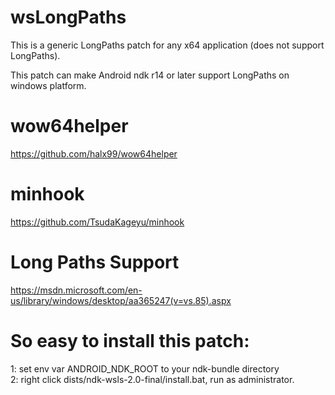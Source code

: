# wsLongPaths
This is a generic LongPaths patch for any x64 application (does not support LongPaths).

This patch can make Android ndk r14 or later support LongPaths on windows platform.

  
  
# wow64helper
https://github.com/halx99/wow64helper

# minhook
https://github.com/TsudaKageyu/minhook

# Long Paths Support
https://msdn.microsoft.com/en-us/library/windows/desktop/aa365247(v=vs.85).aspx


# So easy to install this patch:  
1: set env var ANDROID_NDK_ROOT to your ndk-bundle directory  
2: right click dists/ndk-wsls-2.0-final/install.bat, run as administrator.  
